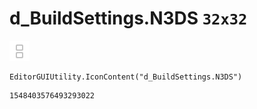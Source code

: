 # d_BuildSettings.N3DS `32x32`
<img src="/img/d_BuildSettings.N3DS.png" width=32 height=32>

``` CSharp
EditorGUIUtility.IconContent("d_BuildSettings.N3DS")
```
```
1548403576493293022
```
